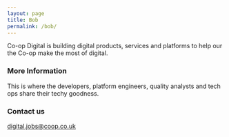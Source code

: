 ```yaml
---
layout: page
title: Bob
permalink: /bob/
---
```


Co-op Digital is building digital products, services and platforms to help our the Co-op make the most of digital.

### More Information

This is where the developers, platform engineers, quality analysts and tech ops share their techy goodness.

### Contact us

[digital.jobs@coop.co.uk](mailto:digital.jobs@coop.co.uk)
